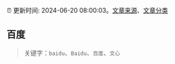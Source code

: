 :alarm_clock: 更新时间: 2024-06-20 08:00:03。[文章来源](/README.md)、[文章分类](/TAGS.md)

## 百度


> 关键字：`baidu`、`Baidu`、`百度`、`文心`



